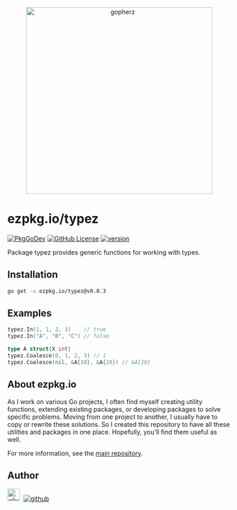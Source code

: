 <p align="center">
<a href="https://ezpkg.io">
<img alt="gopherz" src="https://ezpkg.io/_/gopherz.png" style="width:420px">
</a>
</p>

# ezpkg.io/typez

[![PkgGoDev](https://pkg.go.dev/badge/github.com/ezpkg/typez)](https://pkg.go.dev/github.com/ezpkg/typez/v2)
[![GitHub License](https://img.shields.io/github/license/ezpkg/typez)](https://github.com/ezpkg/typez/tree/main/LICENSE)
[![version](https://img.shields.io/github/v/tag/ezpkg/typez?label=version)](https://github.com/ezpkg/typez/tags)

Package typez provides generic functions for working with types.

## Installation

```sh
go get -u ezpkg.io/typez@v0.0.3
```

## Examples

```go
typez.In(1, 1, 2, 3)    // true
typez.In("A", "B", "C") // false

type A struct{X int}
typez.Coalesce(0, 1, 2, 3) // 1
typez.Coalesce(nil, &A{10}, &A{20}) // &A{10}
```

## About ezpkg.io

As I work on various Go projects, I often find myself creating utility functions, extending existing packages, or developing packages to solve specific problems. Moving from one project to another, I usually have to copy or rewrite these solutions. So I created this repository to have all these utilities and packages in one place. Hopefully, you'll find them useful as well.

For more information, see the [main repository](https://github.com/ezpkg/ezpkg).

## Author

<a href="https://olivernguyen.io"><img alt="olivernguyen.io" src="https://olivernguyen.io/_/badge.png" height="28px"></a>&nbsp;&nbsp;[![github](https://img.shields.io/badge/GitHub-100000?style=for-the-badge&logo=github&logoColor=white)](https://github.com/iOliverNguyen)
